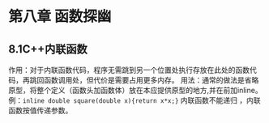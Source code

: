 # 第八章 函数探幽
## 8.1C++内联函数
作用：对于内联函数代码，程序无需跳到另一个位置处执行存放在此处的函数代码，再跳回函数调用处，但代价是需要占用更多内存。
用法：通常的做法是省略原型，将整个定义（函数头加函数体）放在本应提供原型的地方,并在前加inline。
例：`inline double square(double x){return x*x;}`
内联函数不能递归 ，内联函数按值传递参数。
